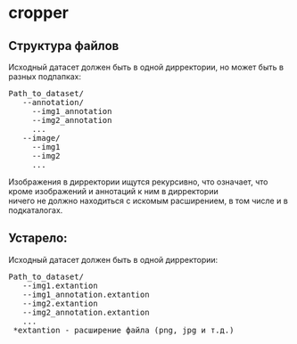 # cropper
## Структура файлов
Исходный датасет должен быть в одной дирректории, но может быть в разных подпапках:
<pre>
Path_to_dataset/  
   --annotation/  
     --img1_annotation
     --img2_annotation
     ...
   --image/
     --img1
     --img2
     ...
</pre>
Изображения в дирректории ищутся рекурсивно, что означает, что кроме изображений и аннотаций к ним в дирректории  
ничего не должно находиться с искомым расширением, в том числе и в подкаталогах.

## Устарело:
Исходный датасет должен быть в одной дирректории:  
<pre>
Path_to_dataset/  
   --img1.extantion  
   --img1_annotation.extantion  
   --img2.extantion  
   --img2_annotation.extantion  
   ...  
 *extantion - расширение файла (png, jpg и т.д.) </pre>
